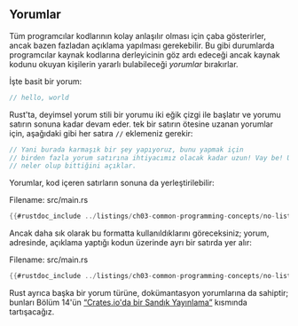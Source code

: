 ## Yorumlar

Tüm programcılar kodlarının kolay anlaşılır olması için çaba gösterirler, ancak bazen
fazladan açıklama yapılması gerekebilir. Bu gibi durumlarda programcılar
kaynak kodlarına derleyicinin göz ardı edeceği ancak
kaynak kodunu okuyan kişilerin yararlı bulabileceği _yorumlar_ bırakırlar.

İşte basit bir yorum:

```rust
// hello, world
```

Rust'ta, deyimsel yorum stili bir yorumu iki eğik çizgi ile başlatır ve
yorumu satırın sonuna kadar devam eder. tek bir satırın ötesine uzanan yorumlar için, aşağıdaki gibi her satıra `//` eklemeniz gerekir:

```rust
// Yani burada karmaşık bir şey yapıyoruz, bunu yapmak için
// birden fazla yorum satırına ihtiyacımız olacak kadar uzun! Vay be! Umarım bu yorum
// neler olup bittiğini açıklar.
```

Yorumlar, kod içeren satırların sonuna da yerleştirilebilir:

<span class="filename">Filename: src/main.rs</span>

```rust
{{#rustdoc_include ../listings/ch03-common-programming-concepts/no-listing-24-comments-end-of-line/src/main.rs}}
```

Ancak daha sık olarak bu formatta kullanıldıklarını göreceksiniz; yorum,
adresinde, açıklama yaptığı kodun üzerinde ayrı bir satırda yer alır:

<span class="filename">Filename: src/main.rs</span>

```rust
{{#rustdoc_include ../listings/ch03-common-programming-concepts/no-listing-25-comments-above-line/src/main.rs}}
```

Rust ayrıca başka bir yorum türüne, dokümantasyon yorumlarına da sahiptir; bunları
Bölüm 14'ün [“Crates.io'da bir Sandık Yayınlama”][yayınlama]<!-- ignore -->
kısmında tartışacağız.

[yayınlama]: ch14-02-publishing-to-crates-io.html
